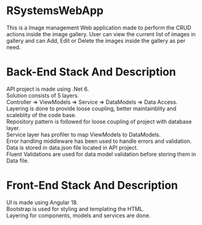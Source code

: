 # RSystemsWebApp
This is a Image management Web application made to perform the CRUD actions inside the image gallery. 
User can view the current list of images in gallery and can Add, Edit or Delete the images inside the gallery as per need.

# Back-End Stack And Description
API project is made using .Net 6.  
Solution consists of 5 layers.  
  Controller => ViewModels => Service => DataModels => Data Access.  
Layering is done to provide loose coupling, better maintainblity and scaleblity of the code base.  
Repository pattern is followed for loose coupling of project with database layer.  
Service layer has profiler to map ViewModels to DataModels.  
Error handling middleware has been used to handle errors and validation.  
Data is stored in data.json file located in API project.  
Fluent Validations are used for data model validation before storing them in Data file.  

# Front-End Stack And Description
UI is made using Angular 18.  
Bootstrap is used for styling and templating the HTML.  
Layering for components, models and services are done.  
